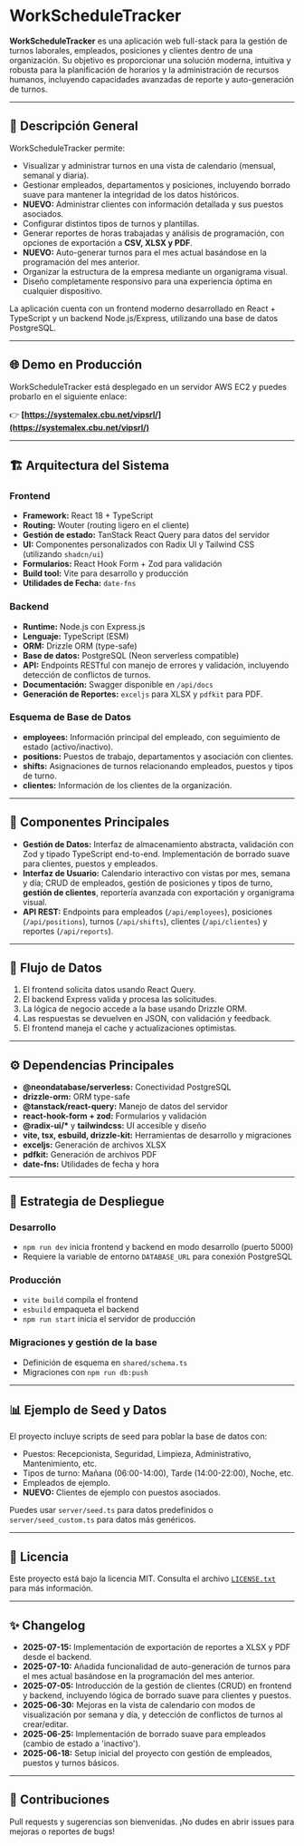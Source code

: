 # WorkScheduleTracker

**WorkScheduleTracker** es una aplicación web full-stack para la gestión de turnos laborales, empleados, posiciones y clientes dentro de una organización. Su objetivo es proporcionar una solución moderna, intuitiva y robusta para la planificación de horarios y la administración de recursos humanos, incluyendo capacidades avanzadas de reporte y auto-generación de turnos.

---

## 🚀 Descripción General

WorkScheduleTracker permite:

- Visualizar y administrar turnos en una vista de calendario (mensual, semanal y diaria).
- Gestionar empleados, departamentos y posiciones, incluyendo borrado suave para mantener la integridad de los datos históricos.
- **NUEVO:** Administrar clientes con información detallada y sus puestos asociados.
- Configurar distintos tipos de turnos y plantillas.
- Generar reportes de horas trabajadas y análisis de programación, con opciones de exportación a **CSV, XLSX y PDF**.
- **NUEVO:** Auto-generar turnos para el mes actual basándose en la programación del mes anterior.
- Organizar la estructura de la empresa mediante un organigrama visual.
- Diseño completamente responsivo para una experiencia óptima en cualquier dispositivo.

La aplicación cuenta con un frontend moderno desarrollado en React + TypeScript y un backend Node.js/Express, utilizando una base de datos PostgreSQL.

---

## 🌐 Demo en Producción

WorkScheduleTracker está desplegado en un servidor AWS EC2 y puedes probarlo en el siguiente enlace:

👉 **[https://systemalex.cbu.net/vipsrl/](https://systemalex.cbu.net/vipsrl/)**

---

## 🏗️ Arquitectura del Sistema

### Frontend

- **Framework:** React 18 + TypeScript
- **Routing:** Wouter (routing ligero en el cliente)
- **Gestión de estado:** TanStack React Query para datos del servidor
- **UI:** Componentes personalizados con Radix UI y Tailwind CSS (utilizando `shadcn/ui`)
- **Formularios:** React Hook Form + Zod para validación
- **Build tool:** Vite para desarrollo y producción
- **Utilidades de Fecha:** `date-fns`

### Backend

- **Runtime:** Node.js con Express.js
- **Lenguaje:** TypeScript (ESM)
- **ORM:** Drizzle ORM (type-safe)
- **Base de datos:** PostgreSQL (Neon serverless compatible)
- **API:** Endpoints RESTful con manejo de errores y validación, incluyendo detección de conflictos de turnos.
- **Documentación:** Swagger disponible en `/api/docs`
- **Generación de Reportes:** `exceljs` para XLSX y `pdfkit` para PDF.

### Esquema de Base de Datos

- **employees:** Información principal del empleado, con seguimiento de estado (activo/inactivo).
- **positions:** Puestos de trabajo, departamentos y asociación con clientes.
- **shifts:** Asignaciones de turnos relacionando empleados, puestos y tipos de turno.
- **clientes:** Información de los clientes de la organización.

---

## 🔑 Componentes Principales

- **Gestión de Datos:** Interfaz de almacenamiento abstracta, validación con Zod y tipado TypeScript end-to-end. Implementación de borrado suave para clientes, puestos y empleados.
- **Interfaz de Usuario:** Calendario interactivo con vistas por mes, semana y día; CRUD de empleados, gestión de posiciones y tipos de turno, **gestión de clientes**, reportería avanzada con exportación y organigrama visual.
- **API REST:** Endpoints para empleados (`/api/employees`), posiciones (`/api/positions`), turnos (`/api/shifts`), clientes (`/api/clientes`) y reportes (`/api/reports`).

---

## 🔄 Flujo de Datos

1.  El frontend solicita datos usando React Query.
2.  El backend Express valida y procesa las solicitudes.
3.  La lógica de negocio accede a la base usando Drizzle ORM.
4.  Las respuestas se devuelven en JSON, con validación y feedback.
5.  El frontend maneja el cache y actualizaciones optimistas.

---

## ⚙️ Dependencias Principales

- **@neondatabase/serverless:** Conectividad PostgreSQL
- **drizzle-orm:** ORM type-safe
- **@tanstack/react-query:** Manejo de datos del servidor
- **react-hook-form + zod:** Formularios y validación
- **@radix-ui/\*** y **tailwindcss:** UI accesible y diseño
- **vite, tsx, esbuild, drizzle-kit:** Herramientas de desarrollo y migraciones
- **exceljs:** Generación de archivos XLSX
- **pdfkit:** Generación de archivos PDF
- **date-fns:** Utilidades de fecha y hora

---

## 🚦 Estrategia de Despliegue

### Desarrollo

- `npm run dev` inicia frontend y backend en modo desarrollo (puerto 5000)
- Requiere la variable de entorno `DATABASE_URL` para conexión PostgreSQL

### Producción

- `vite build` compila el frontend
- `esbuild` empaqueta el backend
- `npm run start` inicia el servidor de producción

### Migraciones y gestión de la base

- Definición de esquema en `shared/schema.ts`
- Migraciones con `npm run db:push`

---

## 📊 Ejemplo de Seed y Datos

El proyecto incluye scripts de seed para poblar la base de datos con:

- Puestos: Recepcionista, Seguridad, Limpieza, Administrativo, Mantenimiento, etc.
- Tipos de turno: Mañana (06:00-14:00), Tarde (14:00-22:00), Noche, etc.
- Empleados de ejemplo.
- **NUEVO:** Clientes de ejemplo con puestos asociados.

Puedes usar `server/seed.ts` para datos predefinidos o `server/seed_custom.ts` para datos más genéricos.

---

## 📄 Licencia

Este proyecto está bajo la licencia MIT. Consulta el archivo [`LICENSE.txt`](https://github.com/SystemAlex/WorkScheduleTracker/tree/main?tab=MIT-1-ov-file) para más información.

---

## ✨ Changelog

- **2025-07-15:** Implementación de exportación de reportes a XLSX y PDF desde el backend.
- **2025-07-10:** Añadida funcionalidad de auto-generación de turnos para el mes actual basándose en la programación del mes anterior.
- **2025-07-05:** Introducción de la gestión de clientes (CRUD) en frontend y backend, incluyendo lógica de borrado suave para clientes y puestos.
- **2025-06-30:** Mejoras en la vista de calendario con modos de visualización por semana y día, y detección de conflictos de turnos al crear/editar.
- **2025-06-25:** Implementación de borrado suave para empleados (cambio de estado a 'inactivo').
- **2025-06-18:** Setup inicial del proyecto con gestión de empleados, puestos y turnos básicos.

---

## 🤝 Contribuciones

Pull requests y sugerencias son bienvenidas. ¡No dudes en abrir issues para mejoras o reportes de bugs!
